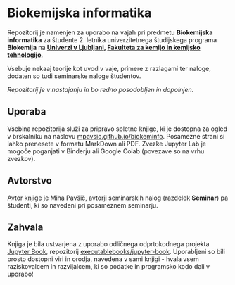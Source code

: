 #  Biokemijska informatika
Repozitorij je namenjen za uporabo na vajah pri predmetu **Biokemijska informatika** za študente 2. letnika univerzitetnega študijskega programa **Biokemija** na **[Univerzi v Ljubljani](https://www.uni-lj.si), [Fakulteta za kemijo in kemijsko tehnologijo](https://www.fkkt.uni-lj.si)**.

Vsebuje nekaaj teorije kot uvod v vaje, primere z razlagami ter naloge, dodaten so tudi seminarske naloge študentov.

*Repozitorij je v nastajanju in bo redno posodobljen in dopolnjen.*

## Uporaba
Vsebina repozitorija služi za pripravo spletne knjige, ki je dostopna za ogled v brskalniku na naslovu [mpavsic.github.io/biokeminfo](https://mpavsic.github.io/biokeminfo). Posamezne strani si lahko prenesete v formatu MarkDown ali PDF. Zvezke Jupyter Lab je mogoče poganjati v Binderju ali Google Colab (povezave so na vrhu zvezkov).

## Avtorstvo
Avtor knjige je Miha Pavšič, avtorji seminarskih nalog (razdelek **Seminar**) pa študenti, ki so navedeni pri posameznem seminarju.

## Zahvala
Knjiga je bila ustvarjena z uporabo odličnega odprtokodnega projekta [Jupyter Book](https://jupyterbook.org/), repozitorij [executablebooks/jupyter-book](https://github.com/executablebooks/jupyter-book). Uporabljeni so bili prosto dostopni viri in orodja, navedena v sami knjigi - hvala vsem raziskovalcem in razvijalcem, ki so podatke in programsko kodo dali v uporabo!
